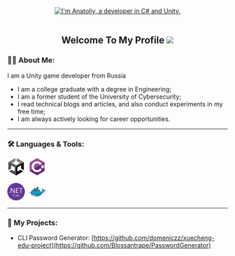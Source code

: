 <div align="center">
    <a href="https://t.me/blossantrape"><img src="[https://giphy.com/gifs/dommespace-domme-space-programador-qgQUggAC3Pfv687qPC](https://media4.giphy.com/media/v1.Y2lkPTc5MGI3NjExOHRmOGtnZnV2ajFoMjlmNzQ4bnp4N2J6NHU3a3ZmenZuNG43YWc2diZlcD12MV9pbnRlcm5hbF9naWZfYnlfaWQmY3Q9Zw/qgQUggAC3Pfv687qPC/giphy.gif)" width="140" alt="I'm Anatoliy, a developer in C# and Unity."/></a>
</div>

<div align="center"><img src="https://komarev.com/ghpvc/?username=Blossantrape&style=flat-square&color=blueviolet" alt=""/></div>

<h2 align="center">
  Welcome To My Profile <img src="https://media.giphy.com/media/hvRJCLFzcasrR4ia7z/giphy.gif" width="26px"/>
</h2>

### 👨‍💻 About Me:

I am a Unity game developer from Russia

- I am a college graduate with a degree in Engineering;
- I am a former student of the University of Cybersecurity;
- I read technical blogs and articles, and also conduct experiments in my free time;
- I am always actively looking for career opportunities.

---

### 🛠️ Languages & Tools:

<p>
	<img src="https://github.com/devicons/devicon/blob/master/icons/unity/unity-original.svg" title="Java" alt="Java" width="40" height="40"/>&nbsp;
	<img src="https://github.com/devicons/devicon/blob/master/icons/csharp/csharp-original.svg" title="Spring" alt="Spring" width="40" height="40"/>&nbsp;
</p>
<p>
    <img src="https://github.com/devicons/devicon/blob/master/icons/dotnetcore/dotnetcore-original.svg" alt="Maven" width="40" height="40"/>&nbsp;
  	<img src="https://github.com/devicons/devicon/blob/master/icons/docker/docker-original.svg" title="Docker" alt="Docker" width="40" height="40"/>&nbsp;
</p>


---


### 🧵 My Projects:

- CLI Password Generator: [https://github.com/domeniczz/xuecheng-edu-project](https://github.com/Blossantrape/PasswordGenerator)
